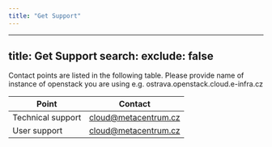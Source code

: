 ```yaml
---
title: "Get Support"
---
```

---

title: Get Support
search:
  exclude: false
---
Contact points are listed in the following table. Please provide name of instance of openstack you are using e.g. ostrava.openstack.cloud.e-infra.cz

| Point                    | Contact                                                        |
|--------------------------|----------------------------------------------------------------|
| Technical support        | cloud@metacentrum.cz                                           |
| User support             | cloud@metacentrum.cz                                           |
